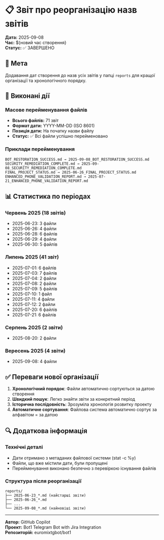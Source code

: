 # 📋 Звіт про реорганізацію назв звітів

**Дата:** 2025-09-08  
**Час:** ${новий час створення}  
**Статус:** ✅ ЗАВЕРШЕНО  

## 🎯 Мета
Додавання дат створення до назв усіх звітів у папці `reports` для кращої організації та хронологічного порядку.

## 🔄 Виконані дії

### Масове перейменування файлів
- **Всього файлів:** 71 звіт
- **Формат дати:** YYYY-MM-DD (ISO 8601)
- **Позиція дати:** На початку назви файлу
- **Статус:** ✅ Всі файли успішно перейменовано

### Приклади перейменування
```
BOT_RESTORATION_SUCCESS.md → 2025-09-08_BOT_RESTORATION_SUCCESS.md
SECURITY_REMEDIATION_COMPLETE.md → 2025-09-08_SECURITY_REMEDIATION_COMPLETE.md
FINAL_PROJECT_STATUS.md → 2025-06-26_FINAL_PROJECT_STATUS.md
ENHANCED_PHONE_VALIDATION_REPORT.md → 2025-07-21_ENHANCED_PHONE_VALIDATION_REPORT.md
```

## 📊 Статистика по періодах

### Червень 2025 (18 звітів)
- 2025-06-23: 3 файли
- 2025-06-26: 4 файли  
- 2025-06-28: 6 файлів
- 2025-06-29: 4 файли
- 2025-06-30: 5 файлів

### Липень 2025 (41 звіт)
- 2025-07-01: 6 файлів
- 2025-07-03: 7 файлів
- 2025-07-04: 2 файли
- 2025-07-08: 2 файли
- 2025-07-09: 5 файлів
- 2025-07-10: 1 файл
- 2025-07-11: 4 файли
- 2025-07-12: 2 файли
- 2025-07-20: 6 файлів
- 2025-07-21: 6 файлів

### Серпень 2025 (2 звіти)
- 2025-08-20: 2 файли

### Вересень 2025 (4 звіти)
- 2025-09-08: 4 файли

## ✅ Переваги нової організації

1. **Хронологічний порядок**: Файли автоматично сортуються за датою створення
2. **Швидкий пошук**: Легко знайти звіти за конкретний період
3. **Історична послідовність**: Зрозуміла хронологія розвитку проекту
4. **Автоматичне сортування**: Файлова система автоматично сортує за алфавітом = за датою

## 🔍 Додаткова інформація

### Технічні деталі
- Дати отримано з метаданих файлової системи (stat -c %y)
- Файли, що вже містили дати, були пропущені
- Перейменування виконано безпечно з перевіркою існування файлів

### Структура після реорганізації
```
reports/
├── 2025-06-23_*.md (найстарші звіти)
├── 2025-06-26_*.md
├── ...
└── 2025-09-08_*.md (найновіші звіти)
```

---
**Автор:** GitHub Copilot  
**Проект:** Bot1 Telegram Bot with Jira Integration  
**Репозиторій:** euromixtgbot/bot1
